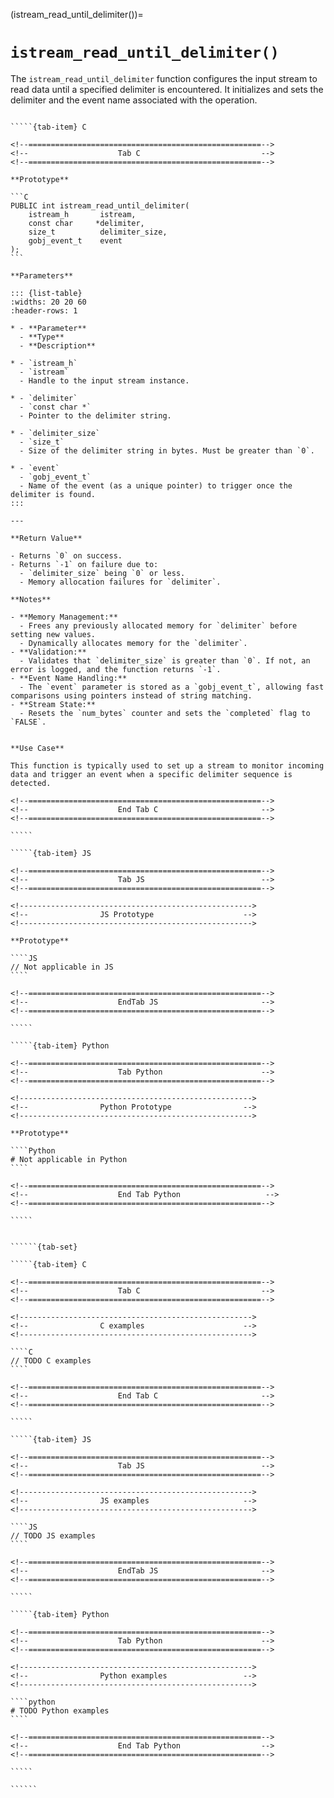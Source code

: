 <!-- ============================================================== -->
(istream_read_until_delimiter())=
# `istream_read_until_delimiter()`
<!-- ============================================================== -->

The `istream_read_until_delimiter` function configures the input stream to read data until a specified delimiter is encountered. It initializes and sets the delimiter and the event name associated with the operation.

<!------------------------------------------------------------>
<!--                    Prototypes                          -->
<!------------------------------------------------------------>

``````{tab-set}

`````{tab-item} C

<!--====================================================-->
<!--                    Tab C                           -->
<!--====================================================-->

**Prototype**

```C
PUBLIC int istream_read_until_delimiter(
    istream_h       istream,
    const char     *delimiter,
    size_t          delimiter_size,
    gobj_event_t    event
);
```

**Parameters**

::: {list-table}
:widths: 20 20 60
:header-rows: 1

* - **Parameter**
  - **Type**
  - **Description**

* - `istream_h`
  - `istream`
  - Handle to the input stream instance.

* - `delimiter`
  - `const char *`
  - Pointer to the delimiter string.

* - `delimiter_size`
  - `size_t`
  - Size of the delimiter string in bytes. Must be greater than `0`.

* - `event`
  - `gobj_event_t`
  - Name of the event (as a unique pointer) to trigger once the delimiter is found.
:::

---

**Return Value**

- Returns `0` on success.
- Returns `-1` on failure due to:
  - `delimiter_size` being `0` or less.
  - Memory allocation failures for `delimiter`.

**Notes**

- **Memory Management:**
  - Frees any previously allocated memory for `delimiter` before setting new values.
  - Dynamically allocates memory for the `delimiter`.
- **Validation:**
  - Validates that `delimiter_size` is greater than `0`. If not, an error is logged, and the function returns `-1`.
- **Event Name Handling:**
  - The `event` parameter is stored as a `gobj_event_t`, allowing fast comparisons using pointers instead of string matching.
- **Stream State:**
  - Resets the `num_bytes` counter and sets the `completed` flag to `FALSE`.


**Use Case**

This function is typically used to set up a stream to monitor incoming data and trigger an event when a specific delimiter sequence is detected.

<!--====================================================-->
<!--                    End Tab C                       -->
<!--====================================================-->

`````

`````{tab-item} JS

<!--====================================================-->
<!--                    Tab JS                          -->
<!--====================================================-->

<!---------------------------------------------------->
<!--                JS Prototype                    -->
<!---------------------------------------------------->

**Prototype**

````JS
// Not applicable in JS
````

<!--====================================================-->
<!--                    EndTab JS                       -->
<!--====================================================-->

`````

`````{tab-item} Python

<!--====================================================-->
<!--                    Tab Python                      -->
<!--====================================================-->

<!---------------------------------------------------->
<!--                Python Prototype                -->
<!---------------------------------------------------->

**Prototype**

````Python
# Not applicable in Python
````

<!--====================================================-->
<!--                    End Tab Python                   -->
<!--====================================================-->

`````

``````

<!------------------------------------------------------------>
<!--                    Examples                            -->
<!------------------------------------------------------------>

```````{dropdown} Examples

``````{tab-set}

`````{tab-item} C

<!--====================================================-->
<!--                    Tab C                           -->
<!--====================================================-->

<!---------------------------------------------------->
<!--                C examples                      -->
<!---------------------------------------------------->

````C
// TODO C examples
````

<!--====================================================-->
<!--                    End Tab C                       -->
<!--====================================================-->

`````

`````{tab-item} JS

<!--====================================================-->
<!--                    Tab JS                          -->
<!--====================================================-->

<!---------------------------------------------------->
<!--                JS examples                     -->
<!---------------------------------------------------->

````JS
// TODO JS examples
````

<!--====================================================-->
<!--                    EndTab JS                       -->
<!--====================================================-->

`````

`````{tab-item} Python

<!--====================================================-->
<!--                    Tab Python                      -->
<!--====================================================-->

<!---------------------------------------------------->
<!--                Python examples                 -->
<!---------------------------------------------------->

````python
# TODO Python examples
````

<!--====================================================-->
<!--                    End Tab Python                  -->
<!--====================================================-->

`````

``````

```````
